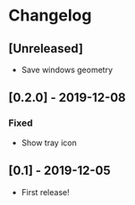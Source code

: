 # Changelog

## [Unreleased]
- Save windows geometry

## [0.2.0] - 2019-12-08
### Fixed
- Show tray icon

## [0.1] - 2019-12-05
- First release!
